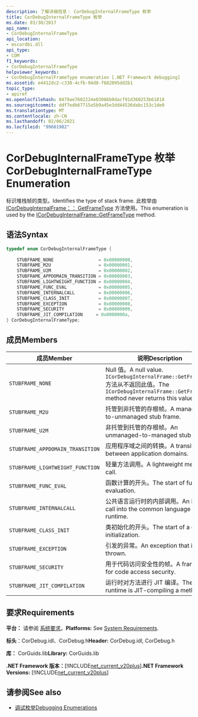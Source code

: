 ```yaml
---
description: 了解详细信息： CorDebugInternalFrameType 枚举
title: CorDebugInternalFrameType 枚举
ms.date: 03/30/2017
api_name:
- CorDebugInternalFrameType
api_location:
- mscordbi.dll
api_type:
- COM
f1_keywords:
- CorDebugInternalFrameType
helpviewer_keywords:
- CorDebugInternalFrameType enumeration [.NET Framework debugging]
ms.assetid: e4412dc2-c338-4cfb-94d8-f682095dd2b1
topic_type:
- apiref
ms.openlocfilehash: 0479ae7602224e03086b9dacf91d360253b61818
ms.sourcegitcommit: ddf7edb67715a5b9a45e3dd44536dabc153c1de0
ms.translationtype: MT
ms.contentlocale: zh-CN
ms.lasthandoff: 02/06/2021
ms.locfileid: "99661982"
---
```

# <a name="cordebuginternalframetype-enumeration"></a><span data-ttu-id="4dbc6-103">CorDebugInternalFrameType 枚举</span><span class="sxs-lookup"><span data-stu-id="4dbc6-103">CorDebugInternalFrameType Enumeration</span></span>

<span data-ttu-id="4dbc6-104">标识堆栈帧的类型。</span><span class="sxs-lookup"><span data-stu-id="4dbc6-104">Identifies the type of stack frame.</span></span> <span data-ttu-id="4dbc6-105">此枚举由 [ICorDebugInternalFrame：： GetFrameType](icordebuginternalframe-getframetype-method.md) 方法使用。</span><span class="sxs-lookup"><span data-stu-id="4dbc6-105">This enumeration is used by the [ICorDebugInternalFrame::GetFrameType](icordebuginternalframe-getframetype-method.md) method.</span></span>  
  
## <a name="syntax"></a><span data-ttu-id="4dbc6-106">语法</span><span class="sxs-lookup"><span data-stu-id="4dbc6-106">Syntax</span></span>  
  
```cpp  
typedef enum CorDebugInternalFrameType {  
  
    STUBFRAME_NONE                 = 0x00000000,  
    STUBFRAME_M2U                  = 0x00000001,  
    STUBFRAME_U2M                  = 0x00000002,  
    STUBFRAME_APPDOMAIN_TRANSITION = 0x00000003,  
    STUBFRAME_LIGHTWEIGHT_FUNCTION = 0x00000004,  
    STUBFRAME_FUNC_EVAL            = 0x00000005,  
    STUBFRAME_INTERNALCALL         = 0x00000006,  
    STUBFRAME_CLASS_INIT           = 0x00000007,  
    STUBFRAME_EXCEPTION            = 0x00000008,  
    STUBFRAME_SECURITY             = 0x00000009,  
    STUBFRAME_JIT_COMPILATION     = 0x0000000a,  
} CorDebugInternalFrameType;  
```  
  
## <a name="members"></a><span data-ttu-id="4dbc6-107">成员</span><span class="sxs-lookup"><span data-stu-id="4dbc6-107">Members</span></span>  
  
|<span data-ttu-id="4dbc6-108">成员</span><span class="sxs-lookup"><span data-stu-id="4dbc6-108">Member</span></span>|<span data-ttu-id="4dbc6-109">说明</span><span class="sxs-lookup"><span data-stu-id="4dbc6-109">Description</span></span>|  
|------------|-----------------|  
|`STUBFRAME_NONE`|<span data-ttu-id="4dbc6-110">Null 值。</span><span class="sxs-lookup"><span data-stu-id="4dbc6-110">A null value.</span></span> <span data-ttu-id="4dbc6-111">`ICorDebugInternalFrame::GetFrameType`方法从不返回此值。</span><span class="sxs-lookup"><span data-stu-id="4dbc6-111">The `ICorDebugInternalFrame::GetFrameType` method never returns this value.</span></span>|  
|`STUBFRAME_M2U`|<span data-ttu-id="4dbc6-112">托管到非托管的存根帧。</span><span class="sxs-lookup"><span data-stu-id="4dbc6-112">A managed-to-unmanaged stub frame.</span></span>|  
|`STUBFRAME_U2M`|<span data-ttu-id="4dbc6-113">非托管到托管的存根帧。</span><span class="sxs-lookup"><span data-stu-id="4dbc6-113">An unmanaged-to-managed stub frame.</span></span>|  
|`STUBFRAME_APPDOMAIN_TRANSITION`|<span data-ttu-id="4dbc6-114">应用程序域之间的转换。</span><span class="sxs-lookup"><span data-stu-id="4dbc6-114">A transition between application domains.</span></span>|  
|`STUBFRAME_LIGHTWEIGHT_FUNCTION`|<span data-ttu-id="4dbc6-115">轻量方法调用。</span><span class="sxs-lookup"><span data-stu-id="4dbc6-115">A lightweight method call.</span></span>|  
|`STUBFRAME_FUNC_EVAL`|<span data-ttu-id="4dbc6-116">函数计算的开头。</span><span class="sxs-lookup"><span data-stu-id="4dbc6-116">The start of function evaluation.</span></span>|  
|`STUBFRAME_INTERNALCALL`|<span data-ttu-id="4dbc6-117">公共语言运行时的内部调用。</span><span class="sxs-lookup"><span data-stu-id="4dbc6-117">An internal call into the common language runtime.</span></span>|  
|`STUBFRAME_CLASS_INIT`|<span data-ttu-id="4dbc6-118">类初始化的开头。</span><span class="sxs-lookup"><span data-stu-id="4dbc6-118">The start of a class initialization.</span></span>|  
|`STUBFRAME_EXCEPTION`|<span data-ttu-id="4dbc6-119">引发的异常。</span><span class="sxs-lookup"><span data-stu-id="4dbc6-119">An exception that is thrown.</span></span>|  
|`STUBFRAME_SECURITY`|<span data-ttu-id="4dbc6-120">用于代码访问安全性的帧。</span><span class="sxs-lookup"><span data-stu-id="4dbc6-120">A frame used for code access security.</span></span>|  
|`STUBFRAME_JIT_COMPILATION`|<span data-ttu-id="4dbc6-121">运行时对方法进行 JIT 编译。</span><span class="sxs-lookup"><span data-stu-id="4dbc6-121">The runtime is JIT-compiling a method.</span></span>|  
  
## <a name="requirements"></a><span data-ttu-id="4dbc6-122">要求</span><span class="sxs-lookup"><span data-stu-id="4dbc6-122">Requirements</span></span>  

 <span data-ttu-id="4dbc6-123">**平台：** 请参阅 [系统要求](../../get-started/system-requirements.md)。</span><span class="sxs-lookup"><span data-stu-id="4dbc6-123">**Platforms:** See [System Requirements](../../get-started/system-requirements.md).</span></span>  
  
 <span data-ttu-id="4dbc6-124">**标头**：CorDebug.idl、CorDebug.h</span><span class="sxs-lookup"><span data-stu-id="4dbc6-124">**Header:** CorDebug.idl, CorDebug.h</span></span>  
  
 <span data-ttu-id="4dbc6-125">**库：** CorGuids.lib</span><span class="sxs-lookup"><span data-stu-id="4dbc6-125">**Library:** CorGuids.lib</span></span>  
  
 <span data-ttu-id="4dbc6-126">**.NET Framework 版本：**[!INCLUDE[net_current_v20plus](../../../../includes/net-current-v20plus-md.md)]</span><span class="sxs-lookup"><span data-stu-id="4dbc6-126">**.NET Framework Versions:** [!INCLUDE[net_current_v20plus](../../../../includes/net-current-v20plus-md.md)]</span></span>  
  
## <a name="see-also"></a><span data-ttu-id="4dbc6-127">请参阅</span><span class="sxs-lookup"><span data-stu-id="4dbc6-127">See also</span></span>

- [<span data-ttu-id="4dbc6-128">调试枚举</span><span class="sxs-lookup"><span data-stu-id="4dbc6-128">Debugging Enumerations</span></span>](debugging-enumerations.md)
